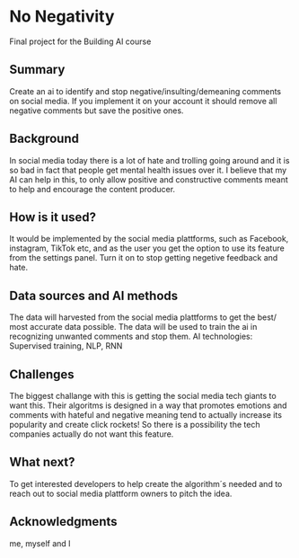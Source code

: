 <!-- This is the markdown template for the final project of the Building AI course, 
created by Reaktor Innovations and University of Helsinki. 
Copy the template, paste it to your GitHub README and edit! -->

# No Negativity

Final project for the Building AI course

## Summary

Create an ai to identify and stop negative/insulting/demeaning comments on social media.
If you implement it on your account it should remove all negative comments but save the positive ones.


## Background

In social media today there is a lot of hate and trolling going around and it is so bad in fact that people get mental health issues over it.
I believe that my AI can help in this, to only allow positive and constructive comments meant to help and encourage the content producer.

## How is it used?

It would be implemented by the social media plattforms, such as Facebook, instagram, TikTok etc, and as the user you get the option to use its feature from the settings panel. 
Turn it on to stop getting negetive feedback and hate.

## Data sources and AI methods

The data will harvested from the social media plattforms to get the best/ most accurate data possible. The data will be used to train the ai in recognizing unwanted comments and stop them.
AI technologies: Supervised training, NLP, RNN

## Challenges

The biggest challange with this is getting the social media tech giants to want this. Their algoritms is designed in a way that promotes emotions and comments with hateful and negative meaning tend to actually increase its popularity and create click rockets!
So there is a possibility the tech companies actually do not want this feature.

## What next?

To get interested developers to help create the algorithm´s needed and to reach out to social media plattform owners to pitch the idea.

## Acknowledgments

me, myself and I
